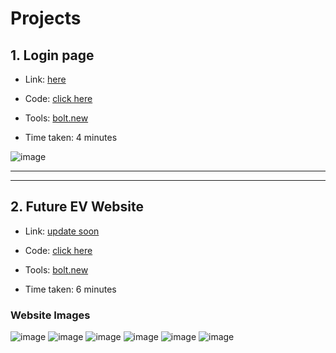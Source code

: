 # Projects

## 1. Login page

- Link: [here](https://jade-dodol-96000b.netlify.app/)

- Code: [click here](https://bolt.new/~/sb1-cyprzs)

- Tools: [bolt.new](https://bolt.new/)

- Time taken: 4 minutes

![image](https://github.com/user-attachments/assets/696796df-d61f-40cc-97ca-a8335f6be3af)

---
---

## 2. Future EV Website

- Link: [update soon]()
  
- Code: [click here](https://bolt.new/~/sb1-ztumtn)
  
- Tools: [bolt.new](https://bolt.new/)

- Time taken: 6 minutes

### Website Images

![image](https://github.com/user-attachments/assets/db943389-3a5a-4f68-a8a4-e267968ca0db)
![image](https://github.com/user-attachments/assets/dc4aff15-0d02-4475-9169-89cd5e91b5c5)
![image](https://github.com/user-attachments/assets/fe992166-f00f-4372-b5d4-1d0f8e16a0ab)
![image](https://github.com/user-attachments/assets/6ac43641-1c38-45bb-9cc6-34aaa22fa780)
![image](https://github.com/user-attachments/assets/577c70c1-42d0-47bb-acb9-35fc70c2fcf4)
![image](https://github.com/user-attachments/assets/fbfa92b6-01d6-4167-8ca7-7370e12c95cc)


